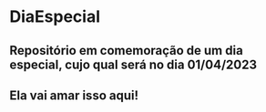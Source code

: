 # DiaEspecial
## Repositório em comemoração de um dia especial, cujo qual será no dia 01/04/2023
## Ela vai amar isso aqui!
